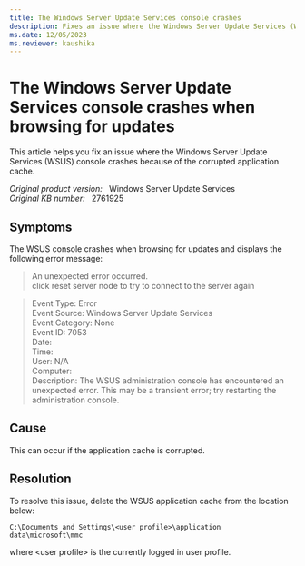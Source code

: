 ```yaml
---
title: The Windows Server Update Services console crashes
description: Fixes an issue where the Windows Server Update Services (WSUS) console crashes because of the corrupted application cache.
ms.date: 12/05/2023
ms.reviewer: kaushika
---
```

# The Windows Server Update Services console crashes when browsing for updates

This article helps you fix an issue where the Windows Server Update Services (WSUS) console crashes because of the corrupted application cache.

_Original product version:_ &nbsp; Windows Server Update Services  
_Original KB number:_ &nbsp; 2761925

## Symptoms

The WSUS console crashes when browsing for updates and displays the following error message:

> An unexpected error occurred.  
> click reset server node to try to connect to the server again

> Event Type: Error  
> Event Source: Windows Server Update Services  
> Event Category: None  
> Event ID: 7053  
> Date:  
> Time:  
> User: N/A  
> Computer:  
> Description: The WSUS administration console has encountered an unexpected error. This may be a transient error; try restarting the administration console.

## Cause

This can occur if the application cache is corrupted.

## Resolution

To resolve this issue, delete the WSUS application cache from the location below:

`C:\Documents and Settings\<user profile>\application data\microsoft\mmc`

where \<user profile> is the currently logged in user profile.
